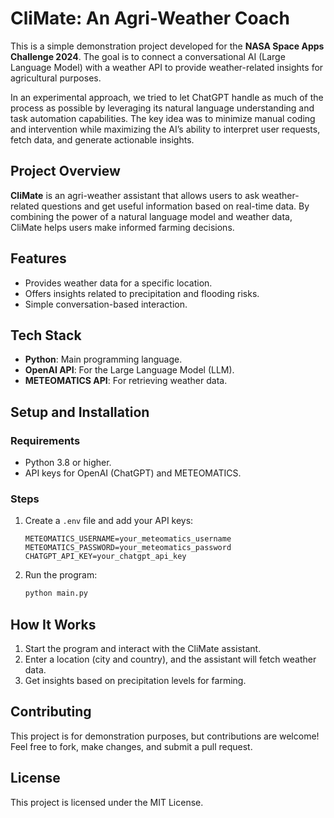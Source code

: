 # **CliMate: An Agri-Weather Coach**

This is a simple demonstration project developed for the **NASA Space Apps Challenge 2024**. The goal is to connect a conversational AI (Large Language Model) with a weather API to provide weather-related insights for agricultural purposes.

In an experimental approach, we tried to let ChatGPT handle as much of the process as possible by leveraging its natural language understanding and task automation capabilities. The key idea was to minimize manual coding and intervention while maximizing the AI’s ability to interpret user requests, fetch data, and generate actionable insights.

## **Project Overview**

**CliMate** is an agri-weather assistant that allows users to ask weather-related questions and get useful information based on real-time data. By combining the power of a natural language model and weather data, CliMate helps users make informed farming decisions.

## **Features**
- Provides weather data for a specific location.
- Offers insights related to precipitation and flooding risks.
- Simple conversation-based interaction.

## **Tech Stack**
- **Python**: Main programming language.
- **OpenAI API**: For the Large Language Model (LLM).
- **METEOMATICS API**: For retrieving weather data.

## **Setup and Installation**

### **Requirements**
- Python 3.8 or higher.
- API keys for OpenAI (ChatGPT) and METEOMATICS.

### **Steps**
1. Create a `.env` file and add your API keys:
    ```
    METEOMATICS_USERNAME=your_meteomatics_username
    METEOMATICS_PASSWORD=your_meteomatics_password
    CHATGPT_API_KEY=your_chatgpt_api_key
    ```

2. Run the program:
    ```bash
    python main.py
    ```

## **How It Works**

1. Start the program and interact with the CliMate assistant.
2. Enter a location (city and country), and the assistant will fetch weather data.
3. Get insights based on precipitation levels for farming.

## **Contributing**

This project is for demonstration purposes, but contributions are welcome! Feel free to fork, make changes, and submit a pull request.

## **License**

This project is licensed under the MIT License.
